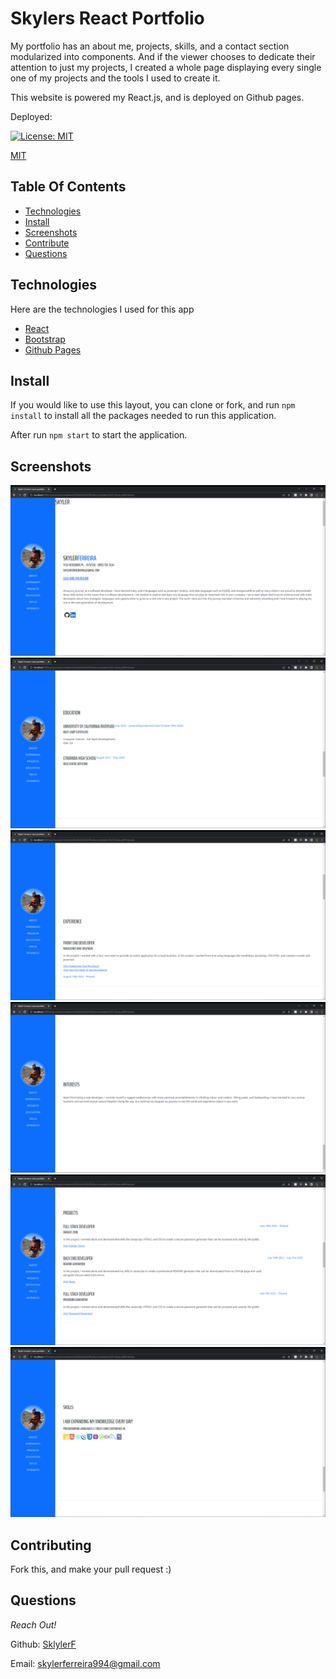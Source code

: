 # Skylers React Portfolio



My portfolio has an about me, projects, skills, and a contact section modularized into components. And if the viewer chooses to dedicate their attention to just my projects, I created a whole page displaying every single one of my projects and the tools I used to create it.

This website is powered my React.js, and is deployed on Github pages.

Deployed: 

[![License: MIT](https://img.shields.io/badge/License-MIT-yellow.svg)](https://opensource.org/licenses/MIT)

[MIT](https://choosealicense.com/licenses/mit/)

## Table Of Contents

- [Technologies](#technologies)
- [Install](#install)
- [Screenshots](#screenshots)
- [Contribute](#contributing)
- [Questions](#questions)

## Technologies

Here are the technologies I used for this app

- [React](https://reactjs.org/)
- [Bootstrap](https://getbootstrap.com/)
- [Github Pages](https://pages.github.com/)

## Install

If you would like to use this layout, you can clone or fork, and run `npm install` to install all the packages needed to run this application.


After run `npm start` to start the application.

## Screenshots

  <img src="./Assets/about.png" alt="hero section" />
  <img src="./Assets/education.png" alt="project section" />
  <img src="./Assets/experience.png" alt="skills section" />
  <img src="./Assets/interests.png" alt="contact section" />
  <img src="./Assets/projects.png" alt="project page" />
  <img src="./Assets/skills.png" alt="project page" />

## Contributing

Fork this, and make your pull request :)

## Questions

_Reach Out!_

Github: [SklylerF](https://github.com/SklylerF)

Email: skylerferreira994@gmail.com
